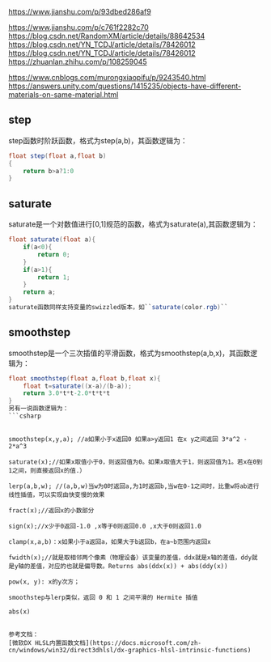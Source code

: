 https://www.jianshu.com/p/93dbed286af9

https://www.jianshu.com/p/c761f2282c70
https://blog.csdn.net/RandomXM/article/details/88642534
https://blog.csdn.net/YN_TCDJ/article/details/78426012
https://blog.csdn.net/YN_TCDJ/article/details/78426012
https://zhuanlan.zhihu.com/p/108259045

https://www.cnblogs.com/murongxiaopifu/p/9243540.html
https://answers.unity.com/questions/1415235/objects-have-different-materials-on-same-material.html

## step
step函数时阶跃函数，格式为step(a,b)，其函数逻辑为：
```csharp
float step(float a,float b)
{
    return b>a?1:0
}
```
## saturate
saturate是一个对数值进行[0,1]规范的函数，格式为saturate(a),其函数逻辑为：
```csharp
float saturate(float a){
    if(a<0){
        return 0;
    }
    if(a>1){
        return 1;
    }
    return a;
}
saturate函数同样支持变量的swizzled版本，如``saturate(color.rgb)``
```

## smoothstep
smoothstep是一个三次插值的平滑函数，格式为smoothstep(a,b,x)，其函数逻辑为：
```csharp
float smoothstep(float a,float b,float x){
    float t=saturate((x-a)/(b-a));
    return 3.0*t*t-2.0*t*t*t
}
另有一说函数逻辑为：
```csharp

```
```

smoothstep(x,y,a); //a如果小于x返回0 如果a>y返回1 在x y之间返回 3*a^2 - 2*a^3

saturate(x);//如果x取值小于0，则返回值为0。如果x取值大于1，则返回值为1。若x在0到1之间，则直接返回x的值.）

lerp(a,b,w); //(a,b,w)当w为0时返回a,为1时返回b,当w在0-1之间时，比重w将ab进行线性插值，可以实现由快变慢的效果

fract(x);//返回x的小数部分

sign(x);//x少于0返回-1.0 ,x等于0则返回0.0 ,x大于0则返回1.0

clamp(x,a,b)：x如果小于a返回a，如果大于b返回b，在a~b范围内返回x

fwidth(x);//就是取相邻两个像素（物理设备）该变量的差值，ddx就是x轴的差值，ddy就是y轴的差值，对应的也就是偏导数。Returns abs(ddx(x)) + abs(ddy(x))

pow(x, y): x的y次方；

smoothstep与lerp类似，返回 0 和 1 之间平滑的 Hermite 插值

abs(x)


参考文档：
[微软DX HLSL内置函数文档](https://docs.microsoft.com/zh-cn/windows/win32/direct3dhlsl/dx-graphics-hlsl-intrinsic-functions)